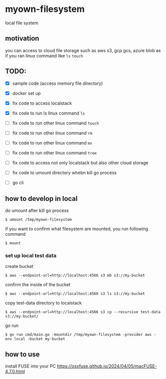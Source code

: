 # myown-filesystem

local file system

## motivation

you can access to cloud file storage such as aws s3, gcp gcs, azure blob 
as if you ran linux command like `ls` `touch`

## TODO:
- [x] sample code (access memory file directory)
- [x] docker set up
- [x] fix code to access localstack
- [x] fix code to run ls linux command `ls`
- [ ] fix code to run other linux command `touch`
- [ ] fix code to run other linux command `rm`
- [ ] fix code to run other linux command `mv`
- [ ] fix code to run other linux command `tree`
- [ ] fix code to access not only localstack but also other cloud storage
- [ ] fix code to umount directory whebn kill go process 
- [ ] go cli


## how to develop in local

do umount after kill go process 
```shell
$ umount /tmp/myown-filesystem
```

if you want to confirm what filesystem are mounted, you run following command
```shell
$ mount
```

### set up local test data

create bucket
```shell
$ aws --endpoint-url=http://localhost:4566 s3 mb s3://my-bucket
```

confirm the inside of the bucket 
```shell
$ aws --endpoint-url=http://localhost:4566 s3 ls s3://my-bucket
```

copy test-data directory to localstack
```shell
$ aws --endpoint-url=http://localhost:4566 s3 cp --recursive test-data s3://my-bucket/
```

go run
```shell
$ go run cmd/main.go -mountdir /tmp/myown-filesystem -provider aws -env local -bucket my-bucket
```

 ## how to use
install FUSE into your PC
https://osxfuse.github.io/2024/04/05/macFUSE-4.7.0.html



